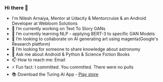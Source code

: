 ### Hi there 👋

<!--
**NileshArnaiya/NileshArnaiya** is a ✨ _special_ ✨ repository because its `README.md` (this file) appears on your GitHub profile.
-->
- I'm Nilesh Arnaiya, Mentor at Udacity & Mentorcruise & an Android Developer at Webloom Solutions
- 🔭 I’m currently working on Text To Story GANs
- 🌱 I’m currently learning NLP - applying BERT-3 to specific GAN Models
- 👯 I’m looking to collaborate on AI generating art using magenta(Google's Research platform)
- 🤔 I’m looking for someone to share knowledge about astronomy 
- 💬 Ask me about Android & Python & Science Fiction Books
- 📫 How to reach me: Email
- ⚡ Fun fact: I committed. You committed. There were no pulls
- :books: Download the Turing AI App - [Play store](https://play.google.com/store/apps/details?id=turing.labs.ai)

